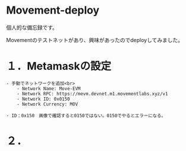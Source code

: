 # Movement-deploy

個人的な備忘録です。

Movementのテストネットがあり、興味があったのでdeployしてみました。

# １．Metamaskの設定
    - 手動でネットワークを追加<br>
        - Network Name: Move-EVM
        - Network RPC: https://mevm.devnet.m1.movementlabs.xyz/v1
        - Network ID: 0x0150
        - Network Currency: MOV

    - ID：0x150　画像で確認すると0150ではない。0150でやるとエラーになる。

# ２．
